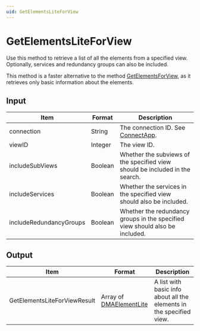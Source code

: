 ```yaml
---
uid: GetElementsLiteForView
---
```


# GetElementsLiteForView

Use this method to retrieve a list of all the elements from a specified view. Optionally, services and redundancy groups can also be included.

This method is a faster alternative to the method [GetElementsForView](xref:GetElementsForView), as it retrieves only basic information about the elements.

## Input

| Item                     | Format  | Description                                                                 |
|--------------------------|---------|-----------------------------------------------------------------------------|
| connection               | String  | The connection ID. See [ConnectApp](xref:ConnectApp).                      |
| viewID                   | Integer | The view ID.                                                                |
| includeSubViews          | Boolean | Whether the subviews of the specified view should be included in the search. |
| includeServices          | Boolean | Whether the services in the specified view should also be included.          |
| includeRedundancyGroups | Boolean | Whether the redundancy groups in the specified view should also be included. |

## Output

| Item | Format | Description |
|--|--|--|
| GetElementsLiteForViewResult | Array of [DMAElementLite](xref:DMAElementLite) | A list with basic info about all the elements in the specified view. |
